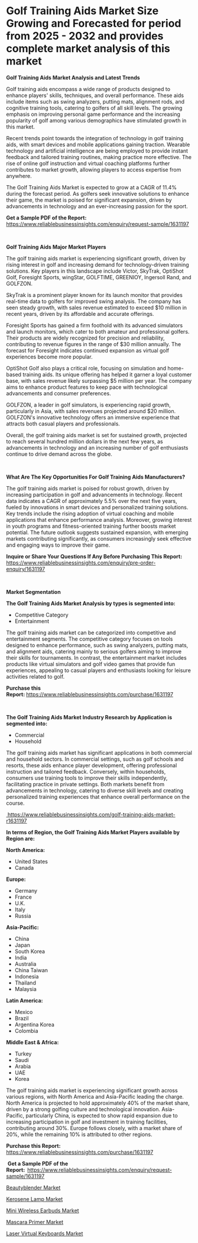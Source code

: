 <p><h1>Golf Training Aids Market Size Growing and Forecasted for period from 2025 - 2032 and provides complete market analysis of this market</h1></p><p><strong>Golf Training Aids Market Analysis and Latest Trends</strong></p>
<p><p>Golf training aids encompass a wide range of products designed to enhance players' skills, techniques, and overall performance. These aids include items such as swing analyzers, putting mats, alignment rods, and cognitive training tools, catering to golfers of all skill levels. The growing emphasis on improving personal game performance and the increasing popularity of golf among various demographics have stimulated growth in this market.</p><p>Recent trends point towards the integration of technology in golf training aids, with smart devices and mobile applications gaining traction. Wearable technology and artificial intelligence are being employed to provide instant feedback and tailored training routines, making practice more effective. The rise of online golf instruction and virtual coaching platforms further contributes to market growth, allowing players to access expertise from anywhere.</p><p>The Golf Training Aids Market is expected to grow at a CAGR of 11.4% during the forecast period. As golfers seek innovative solutions to enhance their game, the market is poised for significant expansion, driven by advancements in technology and an ever-increasing passion for the sport.</p></p>
<p><strong>Get a Sample PDF of the Report:&nbsp;</strong> <a href="https://www.reliablebusinessinsights.com/enquiry/request-sample/1631197?utm_campaign=57&utm_medium=2&utm_source=Github&utm_content=ia&utm_term=05042025&utm_id=golf-training-aids">https://www.reliablebusinessinsights.com/enquiry/request-sample/1631197</a></p>
<p>&nbsp;</p>
<p><strong>Golf Training Aids Major Market Players</strong></p>
<p><p>The golf training aids market is experiencing significant growth, driven by rising interest in golf and increasing demand for technology-driven training solutions. Key players in this landscape include Victor, SkyTrak, OptiShot Golf, Foresight Sports, wingStar, GOLFTIME, GREENIOY, Ingersoll Rand, and GOLFZON.</p><p>SkyTrak is a prominent player known for its launch monitor that provides real-time data to golfers for improved swing analysis. The company has seen steady growth, with sales revenue estimated to exceed $10 million in recent years, driven by its affordable and accurate offerings.</p><p>Foresight Sports has gained a firm foothold with its advanced simulators and launch monitors, which cater to both amateur and professional golfers. Their products are widely recognized for precision and reliability, contributing to revenue figures in the range of $30 million annually. The forecast for Foresight indicates continued expansion as virtual golf experiences become more popular.</p><p>OptiShot Golf also plays a critical role, focusing on simulation and home-based training aids. Its unique offering has helped it garner a loyal customer base, with sales revenue likely surpassing $5 million per year. The company aims to enhance product features to keep pace with technological advancements and consumer preferences.</p><p>GOLFZON, a leader in golf simulators, is experiencing rapid growth, particularly in Asia, with sales revenues projected around $20 million. GOLFZON's innovative technology offers an immersive experience that attracts both casual players and professionals.</p><p>Overall, the golf training aids market is set for sustained growth, projected to reach several hundred million dollars in the next few years, as advancements in technology and an increasing number of golf enthusiasts continue to drive demand across the globe.</p></p>
<p>&nbsp;</p>
<p><strong>What Are The Key Opportunities For Golf Training Aids Manufacturers?</strong></p>
<p><p>The golf training aids market is poised for robust growth, driven by increasing participation in golf and advancements in technology. Recent data indicates a CAGR of approximately 5.5% over the next five years, fueled by innovations in smart devices and personalized training solutions. Key trends include the rising adoption of virtual coaching and mobile applications that enhance performance analysis. Moreover, growing interest in youth programs and fitness-oriented training further boosts market potential. The future outlook suggests sustained expansion, with emerging markets contributing significantly, as consumers increasingly seek effective and engaging ways to improve their game.</p></p>
<p><strong>Inquire or Share Your Questions If Any Before Purchasing This Report:</strong> <a href="https://www.reliablebusinessinsights.com/enquiry/pre-order-enquiry/1631197?utm_campaign=57&utm_medium=2&utm_source=Github&utm_content=ia&utm_term=05042025&utm_id=golf-training-aids">https://www.reliablebusinessinsights.com/enquiry/pre-order-enquiry/1631197</a></p>
<p>&nbsp;</p>
<p><strong>Market Segmentation</strong></p>
<p><strong>The Golf Training Aids Market Analysis by types is segmented into:</strong></p>
<p><ul><li>Competitive Category</li><li>Entertainment</li></ul></p>
<p><p>The golf training aids market can be categorized into competitive and entertainment segments. The competitive category focuses on tools designed to enhance performance, such as swing analyzers, putting mats, and alignment aids, catering mainly to serious golfers aiming to improve their skills for tournaments. In contrast, the entertainment market includes products like virtual simulators and golf video games that provide fun experiences, appealing to casual players and enthusiasts looking for leisure activities related to golf.</p></p>
<p><strong>Purchase this Report:&nbsp;</strong><a href="https://www.reliablebusinessinsights.com/purchase/1631197?utm_campaign=57&utm_medium=2&utm_source=Github&utm_content=ia&utm_term=05042025&utm_id=golf-training-aids">https://www.reliablebusinessinsights.com/purchase/1631197</a></p>
<p>&nbsp;</p>
<p><strong>The Golf Training Aids Market Industry Research by Application is segmented into:</strong></p>
<p><ul><li>Commercial</li><li>Household</li></ul></p>
<p><p>The golf training aids market has significant applications in both commercial and household sectors. In commercial settings, such as golf schools and resorts, these aids enhance player development, offering professional instruction and tailored feedback. Conversely, within households, consumers use training tools to improve their skills independently, facilitating practice in private settings. Both markets benefit from advancements in technology, catering to diverse skill levels and creating personalized training experiences that enhance overall performance on the course.</p></p>
<p><a href="https://www.reliablebusinessinsights.com/golf-training-aids-market-r1631197?utm_campaign=57&utm_medium=2&utm_source=Github&utm_content=ia&utm_term=05042025&utm_id=golf-training-aids">&nbsp;https://www.reliablebusinessinsights.com/golf-training-aids-market-r1631197</a></p>
<p><strong>In terms of Region, the Golf Training Aids Market Players available by Region are:</strong></p>
<p>
    <p> <strong> North America: </strong>
        <ul>
            <li>United States</li>
            <li>Canada</li>
        </ul>
        </p> 
    <p> <strong> Europe: </strong>
        <ul>
            <li>Germany</li>
            <li>France</li>
            <li>U.K.</li>
            <li>Italy</li>
            <li>Russia</li>
        </ul>
        </p> 
    <p> <strong> Asia-Pacific: </strong>
        <ul>
            <li>China</li>
            <li>Japan</li>
            <li>South Korea</li>
            <li>India</li>
            <li>Australia</li>
            <li>China Taiwan</li>
            <li>Indonesia</li>
            <li>Thailand</li>
            <li>Malaysia</li>
        </ul>
        </p> 
    <p> <strong> Latin America: </strong>
        <ul>
            <li>Mexico</li>
            <li>Brazil</li>
            <li>Argentina Korea</li>
            <li>Colombia</li>
        </ul>
        </p> 
    <p> <strong> Middle East & Africa: </strong>
        <ul>
            <li>Turkey</li>
            <li>Saudi</li>
            <li>Arabia</li>
            <li>UAE</li>
            <li>Korea</li>
        </ul>
    </p>
    </p>
<p><p>The golf training aids market is experiencing significant growth across various regions, with North America and Asia-Pacific leading the charge. North America is projected to hold approximately 40% of the market share, driven by a strong golfing culture and technological innovation. Asia-Pacific, particularly China, is expected to show rapid expansion due to increasing participation in golf and investment in training facilities, contributing around 30%. Europe follows closely, with a market share of 20%, while the remaining 10% is attributed to other regions.</p></p>
<p><strong>Purchase this Report: </strong><a href="https://www.reliablebusinessinsights.com/purchase/1631197?utm_campaign=57&utm_medium=2&utm_source=Github&utm_content=ia&utm_term=05042025&utm_id=golf-training-aids">https://www.reliablebusinessinsights.com/purchase/1631197</a></p>
<p>&nbsp;<strong>Get a Sample PDF of the Report:&nbsp;&nbsp;</strong><a href="https://www.reliablebusinessinsights.com/enquiry/request-sample/1631197?utm_campaign=57&utm_medium=2&utm_source=Github&utm_content=ia&utm_term=05042025&utm_id=golf-training-aids">https://www.reliablebusinessinsights.com/enquiry/request-sample/1631197</a></p>
<p><strong></strong></p>
<p><p><a href="https://github.com/snakewaduddx/Market-Research-Report-List-1/blob/main/beautyblender-market.md?utm_campaign=57&utm_medium=2&utm_source=Github&utm_content=ia&utm_term=05042025&utm_id=golf-training-aids">Beautyblender Market</a></p><p><a href="https://github.com/houltngake/Market-Research-Report-List-1/blob/main/kerosene-lamp-market.md?utm_campaign=57&utm_medium=2&utm_source=Github&utm_content=ia&utm_term=05042025&utm_id=golf-training-aids">Kerosene Lamp Market</a></p><p><a href="https://github.com/pllahoithana9/Market-Research-Report-List-1/blob/main/mini-wireless-earbuds-market.md?utm_campaign=57&utm_medium=2&utm_source=Github&utm_content=ia&utm_term=05042025&utm_id=golf-training-aids">Mini Wireless Earbuds Market</a></p><p><a href="https://github.com/zeyddaddo4/Market-Research-Report-List-1/blob/main/mascara-primer-market.md?utm_campaign=57&utm_medium=2&utm_source=Github&utm_content=ia&utm_term=05042025&utm_id=golf-training-aids">Mascara Primer Market</a></p><p><a href="https://github.com/sakuniniray98/Market-Research-Report-List-1/blob/main/laser-virtual-keyboards-market.md?utm_campaign=57&utm_medium=2&utm_source=Github&utm_content=ia&utm_term=05042025&utm_id=golf-training-aids">Laser Virtual Keyboards Market</a></p></p>